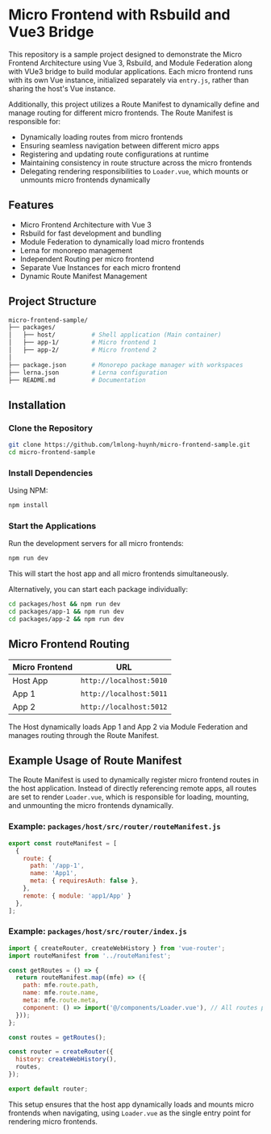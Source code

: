 # Micro Frontend with Rsbuild and Vue3 Bridge

This repository is a sample project designed to demonstrate the Micro Frontend Architecture using Vue 3, Rsbuild, and Module Federation along with VUe3 bridge to build modular applications. Each micro frontend runs with its own Vue instance, initialized separately via `entry.js`, rather than sharing the host's Vue instance.

Additionally, this project utilizes a Route Manifest to dynamically define and manage routing for different micro frontends. The Route Manifest is responsible for:

- Dynamically loading routes from micro frontends
- Ensuring seamless navigation between different micro apps
- Registering and updating route configurations at runtime
- Maintaining consistency in route structure across the micro frontends
- Delegating rendering responsibilities to `Loader.vue`, which mounts or unmounts micro frontends dynamically

## Features

- Micro Frontend Architecture with Vue 3
- Rsbuild for fast development and bundling
- Module Federation to dynamically load micro frontends
- Lerna for monorepo management
- Independent Routing per micro frontend
- Separate Vue Instances for each micro frontend
- Dynamic Route Manifest Management

## Project Structure

```sh
micro-frontend-sample/
├── packages/
│   ├── host/          # Shell application (Main container)
│   ├── app-1/         # Micro frontend 1
│   ├── app-2/         # Micro frontend 2
│
├── package.json       # Monorepo package manager with workspaces
├── lerna.json         # Lerna configuration
├── README.md          # Documentation
```

## Installation

### Clone the Repository
```sh
git clone https://github.com/lmlong-huynh/micro-frontend-sample.git
cd micro-frontend-sample
```

### Install Dependencies
Using NPM:
```sh
npm install
```

### Start the Applications
Run the development servers for all micro frontends:
```sh
npm run dev
```
This will start the host app and all micro frontends simultaneously.

Alternatively, you can start each package individually:
```sh
cd packages/host && npm run dev
cd packages/app-1 && npm run dev
cd packages/app-2 && npm run dev
```

## Micro Frontend Routing
| Micro Frontend | URL |
|---------------|----------------|
| Host App      | `http://localhost:5010` |
| App 1         | `http://localhost:5011` |
| App 2         | `http://localhost:5012` |

The Host dynamically loads App 1 and App 2 via Module Federation and manages routing through the Route Manifest.

## Example Usage of Route Manifest

The Route Manifest is used to dynamically register micro frontend routes in the host application. Instead of directly referencing remote apps, all routes are set to render `Loader.vue`, which is responsible for loading, mounting, and unmounting the micro frontends dynamically.

### Example: `packages/host/src/router/routeManifest.js`
```js
export const routeManifest = [
  {
    route: {
      path: '/app-1',
      name: 'App1',
      meta: { requiresAuth: false },
    },
    remote: { module: 'app1/App' }
  },
];
```

### Example: `packages/host/src/router/index.js`
```js
import { createRouter, createWebHistory } from 'vue-router';
import routeManifest from '../routeManifest';

const getRoutes = () => {
  return routeManifest.map((mfe) => ({
    path: mfe.route.path,
    name: mfe.route.name,
    meta: mfe.route.meta,
    component: () => import('@/components/Loader.vue'), // All routes point to Loader.vue
  }));
};

const routes = getRoutes();

const router = createRouter({
  history: createWebHistory(),
  routes,
});

export default router;
```

This setup ensures that the host app dynamically loads and mounts micro frontends when navigating, using `Loader.vue` as the single entry point for rendering micro frontends.